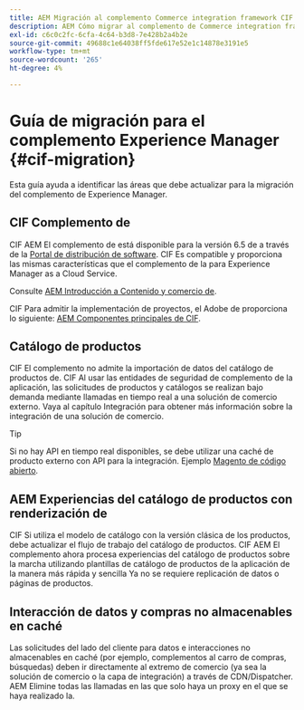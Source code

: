 ```yaml
---
title: AEM Migración al complemento Commerce integration framework CIF de la ()
description: AEM Cómo migrar al complemento de Commerce integration framework CIF de () desde una versión antigua.
exl-id: c6c0c2fc-6cfa-4c64-b3d8-7e428b2a4b2e
source-git-commit: 49688c1e64038ff5fde617e52e1c14878e3191e5
workflow-type: tm+mt
source-wordcount: '265'
ht-degree: 4%

---
```


# Guía de migración para el complemento Experience Manager {#cif-migration}

Esta guía ayuda a identificar las áreas que debe actualizar para la migración del complemento de Experience Manager.

## CIF Complemento de

CIF AEM El complemento de está disponible para la versión 6.5 de a través de la [Portal de distribución de software](https://experience.adobe.com/#/downloads/content/software-distribution/es/aem.html). CIF Es compatible y proporciona las mismas características que el complemento de la para Experience Manager as a Cloud Service.

Consulte [AEM Introducción a Contenido y comercio de](getting-started.md).

CIF Para admitir la implementación de proyectos, el Adobe de proporciona lo siguiente: [AEM Componentes principales de CIF](https://github.com/adobe/aem-core-cif-components).

## Catálogo de productos

CIF El complemento no admite la importación de datos del catálogo de productos de. CIF Al usar las entidades de seguridad de complemento de la aplicación, las solicitudes de productos y catálogos se realizan bajo demanda mediante llamadas en tiempo real a una solución de comercio externo. Vaya al capítulo Integración para obtener más información sobre la integración de una solución de comercio.

>[!TIP]
>
>Si no hay API en tiempo real disponibles, se debe utilizar una caché de producto externo con API para la integración. Ejemplo [Magento de código abierto](https://business.adobe.com/products/magento/open-source.html).

## AEM Experiencias del catálogo de productos con renderización de

CIF Si utiliza el modelo de catálogo con la versión clásica de los productos, debe actualizar el flujo de trabajo del catálogo de productos. CIF AEM El complemento ahora procesa experiencias del catálogo de productos sobre la marcha utilizando plantillas de catálogo de productos de la aplicación de la manera más rápida y sencilla Ya no se requiere replicación de datos o páginas de productos.

## Interacción de datos y compras no almacenables en caché

Las solicitudes del lado del cliente para datos e interacciones no almacenables en caché (por ejemplo, complementos al carro de compras, búsquedas) deben ir directamente al extremo de comercio (ya sea la solución de comercio o la capa de integración) a través de CDN/Dispatcher. AEM Elimine todas las llamadas en las que solo haya un proxy en el que se haya realizado la.
